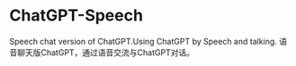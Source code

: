 # ChatGPT-Speech
Speech chat version of ChatGPT.Using ChatGPT by Speech and talking.
语音聊天版ChatGPT，通过语音交流与ChatGPT对话。
